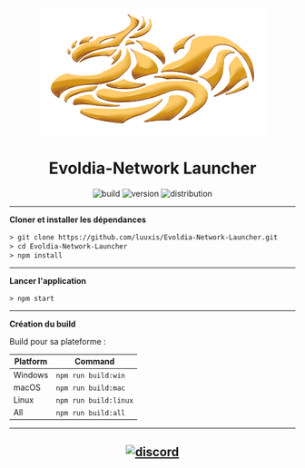 <p align="center"><img src="./app/assets/images/icon/icon.png" width="400px" height="225px" alt="Evoldia-Network"></p>

<h1 align="center">Evoldia-Network Launcher</h1>

<p align="center">
    <img src="https://img.shields.io/badge/build-stable-orange.svg?style=for-the-badge" alt="build">
    <img src="https://img.shields.io/badge/version-v1.0.2-orange.svg?style=for-the-badge" alt="version">  
    <img src="https://img.shields.io/badge/plateforme-win, mac, linux-blue.svg?style=for-the-badge" alt="distribution">
</p>


---

**Cloner et installer les dépendances**

```console
> git clone https://github.com/luuxis/Evoldia-Network-Launcher.git
> cd Evoldia-Network-Launcher
> npm install
```

---

**Lancer l'application**

```console
> npm start
```
---

**Création du build**

Build pour sa plateforme :

| Platform    | Command              |
| ----------- | -------------------- |
| Windows  | `npm run build:win`   |
| macOS    | `npm run build:mac`   |
| Linux    | `npm run build:linux` |
| All    | `npm run build:all` |

---


[<p align="center"><img src="https://discordapp.com/api/guilds/819729377650278420/embed.png?style=banner4" alt="discord">](https://discord.gg/X54Qb9em9Y) 
---


[releases]: https://github.com/luuxis/launcher/releases 'releases'
